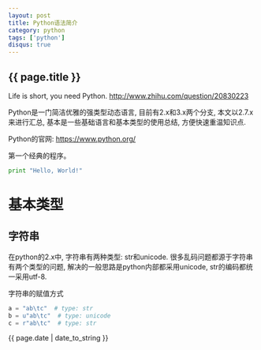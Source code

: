 ```yaml
---
layout: post
title: Python语法简介
category: python
tags: ['python']
disqus: true
---
```

## {{ page.title }}

Life is short, you need Python. <http://www.zhihu.com/question/20830223>

Python是一门简洁优雅的强类型动态语言, 目前有2.x和3.x两个分支, 本文以2.7.x来进行汇总, 基本是一些基础语言和基本类型的使用总结, 方便快速重温知识点.

Python的官网: <https://www.python.org/>

第一个经典的程序。

```python
print "Hello, World!"
```

# 基本类型
## 字符串

在python的2.x中, 字符串有两种类型: str和unicode. 很多乱码问题都源于字符串有两个类型的问题, 解决的一般思路是python内部都采用unicode, str的编码都统一采用utf-8.

字符串的赋值方式

```python
a = "ab\tc"  # type: str
b = u"ab\tc"  # type: unicode
c = r"ab\tc"  # type: str
```



{{ page.date | date_to_string }}
